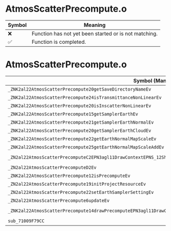 # AtmosScatterPrecompute.o
| Symbol | Meaning 
| ------------- | ------------- 
| :x: | Function has not yet been started or is not matching. 
| :white_check_mark: | Function is completed. 


# AtmosScatterPrecompute.o
| Symbol (Mangled) | Symbol (Demangled) | Decompiled? |
| ------------- |  ------------- | ------------- |
| `_ZNK2al22AtmosScatterPrecompute20getSaveDirectoryNameEv` | `al::AtmosScatterPrecompute::getSaveDirectoryName(void)const` | :white_check_mark: |
| `_ZNK2al22AtmosScatterPrecompute24isTransmittanceNonLinearEv` | `al::AtmosScatterPrecompute::isTransmittanceNonLinear(void)const` | :white_check_mark: |
| `_ZNK2al22AtmosScatterPrecompute20isInscatterNonLinearEv` | `al::AtmosScatterPrecompute::isInscatterNonLinear(void)const` | :white_check_mark: |
| `_ZNK2al22AtmosScatterPrecompute15getSamplerEarthEv` | `al::AtmosScatterPrecompute::getSamplerEarth(void)const` | :white_check_mark: |
| `_ZNK2al22AtmosScatterPrecompute21getSamplerEarthNormalEv` | `al::AtmosScatterPrecompute::getSamplerEarthNormal(void)const` | :white_check_mark: |
| `_ZNK2al22AtmosScatterPrecompute20getSamplerEarthCloudEv` | `al::AtmosScatterPrecompute::getSamplerEarthCloud(void)const` | :white_check_mark: |
| `_ZNK2al22AtmosScatterPrecompute22getEarthNormalMapScaleEv` | `al::AtmosScatterPrecompute::getEarthNormalMapScale(void)const` | :white_check_mark: |
| `_ZNK2al22AtmosScatterPrecompute25getEarthNormalMapScaleAddEv` | `al::AtmosScatterPrecompute::getEarthNormalMapScaleAdd(void)const` | :white_check_mark: |
| `_ZN2al22AtmosScatterPrecomputeC2EPN3agl11DrawContextEPNS_12ShaderHolderE` | `al::AtmosScatterPrecompute::AtmosScatterPrecompute(agl::DrawContext *,al::ShaderHolder *)` | :white_check_mark: |
| `_ZN2al22AtmosScatterPrecomputeD2Ev` | `al::AtmosScatterPrecompute::~AtmosScatterPrecompute()` | :white_check_mark: |
| `_ZNK2al22AtmosScatterPrecompute12isPrecomputeEv` | `al::AtmosScatterPrecompute::isPrecompute(void)const` | :white_check_mark: |
| `_ZN2al22AtmosScatterPrecompute19initProjectResourceEv` | `al::AtmosScatterPrecompute::initProjectResource(void)` | :white_check_mark: |
| `_ZN2al22AtmosScatterPrecompute22setEarthSamplerSettingEv` | `al::AtmosScatterPrecompute::setEarthSamplerSetting(void)` | :white_check_mark: |
| `_ZN2al22AtmosScatterPrecompute6updateEv` | `al::AtmosScatterPrecompute::update(void)` | :white_check_mark: |
| `_ZNK2al22AtmosScatterPrecompute14drawPrecomputeEPN3agl11DrawContextEPNS1_12RenderBufferEPNS_19FullScreenQuadModelE` | `al::AtmosScatterPrecompute::drawPrecompute(agl::DrawContext *,agl::RenderBuffer *,al::FullScreenQuadModel *)const` | :white_check_mark: |
| `sub_71009F79CC` | `` | :white_check_mark: |
